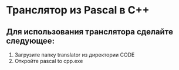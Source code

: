 # Транслятор из Pascal в С++
## Для использования транслятора сделайте следующее:
1. Загрузите папку translator из директории CODE
2. Откройте pascal to cpp.exe

